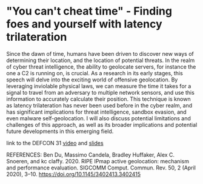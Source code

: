 # "You can't cheat time" - Finding foes and yourself with latency trilateration

Since the dawn of time, humans have been driven to discover new ways of determining their location, and the location of potential threats. In the realm of cyber threat intelligence, the ability to geolocate servers, for instance the one a C2 is running on, is crucial. As a research in its early stages, this speech will delve into the exciting world of offensive geolocation. By leveraging inviolable physical laws, we can measure the time it takes for a signal to travel from an adversary to multiple network sensors, and use this information to accurately calculate their position. This technique is known as latency trilateration has never been used before in the cyber realm, and has significant implications for threat intelligence, sandbox evasion, and even malware self-geolocation. I will also discuss potential limitations and challenges of this approach, as well as its broader implications and potential future developments in this emerging field.

link to the DEFCON 31 [video](https://media.defcon.org/DEF%20CON%2031/DEF%20CON%2031%20video%20and%20slides/DEF%20CON%2031%20-%20You%20Can%27t%20Cheat%20Time%20-%20Finding%20foes%20and%20yourself%20with%20latency%20trilateration%20-%20Lorenzo%20Cococcia.mp4) and [slides](https://media.defcon.org/DEF%20CON%2031/DEF%20CON%2031%20presentations/Lorenzo%20Cococcia%20-%20You%20can%27t%20cheat%20time%20-%20Finding%20foes%20and%20yourself%20with%20latency%20trilateration..pdf)

REFERENCES:
Ben Du, Massimo Candela, Bradley Huffaker, Alex C. Snoeren, and kc claffy. 2020.
RIPE IPmap active geolocation: mechanism and performance evaluation.
SIGCOMM Comput. Commun. Rev. 50, 2 (April 2020), 3–10. https://doi.org/10.1145/3402413.3402415
